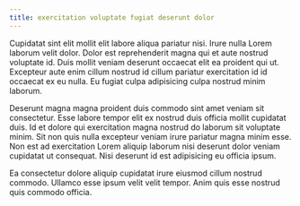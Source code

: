 ```yaml
---
title: exercitation voluptate fugiat deserunt dolor
---
```


Cupidatat sint elit mollit elit labore aliqua pariatur nisi. Irure nulla Lorem laborum velit dolor. Dolor est reprehenderit magna qui et aute nostrud voluptate id. Duis mollit veniam deserunt occaecat elit ea proident qui ut. Excepteur aute enim cillum nostrud id cillum pariatur exercitation id id occaecat ex eu nulla. Eu fugiat culpa adipisicing culpa nostrud minim laborum.

Deserunt magna magna proident duis commodo sint amet veniam sit consectetur. Esse labore tempor elit ex nostrud duis officia mollit cupidatat duis. Id et dolore qui exercitation magna nostrud do laborum sit voluptate minim. Sit non quis nulla excepteur veniam irure pariatur magna minim esse. Non est ad exercitation Lorem aliquip laborum nisi deserunt dolor veniam cupidatat ut consequat. Nisi deserunt id est adipisicing eu officia ipsum.

Ea consectetur dolore aliquip cupidatat irure eiusmod cillum nostrud commodo. Ullamco esse ipsum velit velit tempor. Anim quis esse nostrud quis commodo officia.